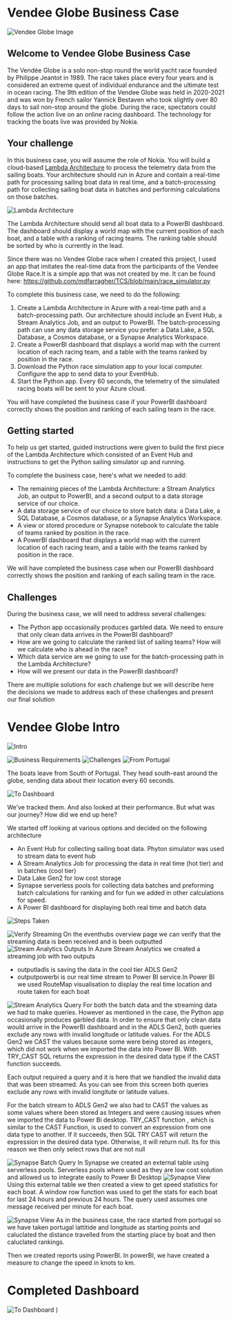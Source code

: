 # Vendee Globe Business Case

![Vendee Globe Image](Vendee-globe-intro.jpeg)

## Welcome to Vendee Globe Business Case

The Vendée Globe is a solo non-stop round the world yacht
race founded by Philippe Jeantot in 1989. The race takes place
every four years and is considered an extreme quest of
individual endurance and the ultimate test in ocean racing.
The 9th edition of the Vendee Globe was held in 2020-2021
and was won by French sailor Yannick Bestaven who took
slightly over 80 days to sail non-stop around the globe.
During the race, spectators could follow the action live on an
online racing dashboard. The technology for tracking the boats
live was provided by Nokia.

## Your challenge

In this business case, you will assume the role of Nokia. You will build a cloud-based [Lambda Architecture](https://en.wikipedia.org/wiki/Lambda_architecture) to process the telemetry data from the sailing boats. Your architecture should run in Azure and contain a real-time path for processing sailing boat data in real time, and a batch-processing path for collecting sailing boat data in batches and performing calculations on those batches. 

![Lambda Architecture](lambda_architecture.png)

The Lambda Architecture should send all boat data to a PowerBI dashboard. The dashboard should display a world map with the current position of each boat, and a table with a ranking of racing teams. The ranking table should be sorted by who is currently in the lead. 

Since there was no Vendee Globe race when I created this project, I used an app that imitates the real-time data from the participants of the Vendee Globe Race.It is a simple app that was not created by me. It can be found here: https://github.com/mdfarragher/TCS/blob/main/race_simulator.py

To complete this business case, we need to do the following:

1. Create a Lambda Architecture in Azure with a real-time path and a batch-processing path. Our architecture should include an Event Hub, a Stream Analytics Job, and an output to PowerBI. The batch-processing path can use any data storage service you prefer: a Data Lake, a SQL Database, a Cosmos database, or a Synapse Analytics Workspace.
2. Create a PowerBI dashboard that displays a world map with the current location of each racing team, and a table with the teams ranked by position in the race.
3. Download the Python race simulation app to your local computer. Configure the app to send data to your EventHub.
4. Start the Python app. Every 60 seconds, the telemetry of the simulated racing boats will be sent to your Azure cloud.

You will have completed the business case if your PowerBI dashboard correctly shows the position and ranking of each sailing team in the race.

## Getting started

To help us get started, guided instructions were given to build the first piece of the Lambda Architecture which consisted of an Event Hub and instructions to get the Python sailing simulator up and running. 

To complete the business case, here's what we needed to add:

* The remaining pieces of the Lambda Architecture: a Stream Analytics Job, an output to PowerBI, and a second output to a data storage service of our choice.
* A data storage service of our choice to store batch data: a Data Lake, a SQL Database, a Cosmos database, or a Synapse Analytics Workspace.
* A view or stored procedure or Synapse notebook to calculate the table of teams ranked by position in the race.
* A PowerBI dashboard that displays a world map with the current location of each racing team, and a table with the teams ranked by position in the race.

We will have completed the business case when our PowerBI dashboard correctly shows the position and ranking of each sailing team in the race. 

## Challenges

During the business case, we will need to address several challenges:

* The Python app occasionally produces garbled data. We need to ensure that only clean data arrives in the PowerBI dashboard? 
* How are we going to calculate the ranked list of sailing teams? How will we calculate who is ahead in the race?
* Which data service are we going to use for the batch-processing path in the Lambda Architecture?
* How will we present our data in the PowerBI dashboard?

There are multiple solutions for each challenge but we will describe here the decisions we made to address each of these challenges and present our final solution

# Vendee Globe Intro

 
![Intro](intro.png)

![Business Requirements](requirements.png)
![Challenges](Challenges.png)
![From Portugal](from_portugal.png)

The boats leave from South of Portugal. They head south-east around the globe, sending data about their location every 60 seconds. 


![To Dashboard](dashboard.png)

We’ve tracked them. And also looked at their performance. But what was our journey? How did we end up here? 

We started off looking at various options and decided on the following architecture

* An Event Hub for collecting sailing boat data. Phyton simulator was used to stream data to event hub
* A Stream Analytics Job for processing the data in real time (hot tier) and in batches (cool tier)
* Data Lake Gen2 for low cost storage
* Synapse serverless pools for collecting data batches and preforming batch calculations for ranking and for fun we added in other calculations for speed.
* A Power BI dashboard for displaying both real time and batch data

![Steps Taken](steps.png)


![Verify Streaming](eventhub.png)
On the eventhubs overview page we can verify that the streaming data is been received and is been outputted 
![Stream Analytics Outputs](streaming_job.png)
In Azure Stream Analytics we created a streaming job with two outputs

* outputladls is saving the data in the cool tier ADLS Gen2
* outputpowerbi is our real time stream to Power BI service.In Power BI we used RouteMap visualisation to display the real time location and route taken for each boat

![Stream Analytics Query](Batch_output.png)
For both the batch data and the streaming data we had to make queries. However as mentioned in the case, the Python app occasionally produces garbled data. In order to ensure that only clean data would arrive in the PowerBI dashboard and in the ADLS Gen2, both queries exclude any rows with invalid longitude or latitude values. For the ADLS Gen2 we CAST the values because some were being stored as integers, which did not work when we imported the data into Power BI. With TRY_CAST SQL returns the expression in the desired data type if the CAST function succeeds.  

Each output required a query and it is here that we handled the invalid data that was been streamed. As you can see from this screen both queries exclude any rows with invalid longitute or latitude values.

For the batch stream to ADLS Gen2 we also had to CAST the values as some values where been stored as Integers and were causing issues when we imported the data to Power Bi desktop. TRY_CAST function , which is similar to the CAST Function, is used to convert an expression from one data type to another. If it succeeds, then SQL TRY CAST will return the expression in the desired data type. Otherwise, it will return null. Its for this reason we then only select rows that are not null

![Synapse Batch Query](Batchlocation_data.png)
In Synapse we created an external table using serverless pools. Serverless pools where used as they are low cost solution and allowed us to integrate easily to Power Bi Desktop
![Synapse View](speeds.png)
Using this external table we then created a view to get speed statistics for each boat. A window row function was used to get the stats for each boat for last 24 hours and previous 24 hours. The query used assumes one message received per minute for each boat. 

![Synapse View](ranking.png)
As in the business case, the race started from portugal so we have taken portugal lattitide and longitude as starting points and caluclated the distance travelled from the starting place by boat and then caluclated rankings.





Then we created reports using PowerBI. In powerBI, we have created a measure to change the speed in knots to km.
# Completed Dashboard
![To Dashboard](dashboard.png)
)
